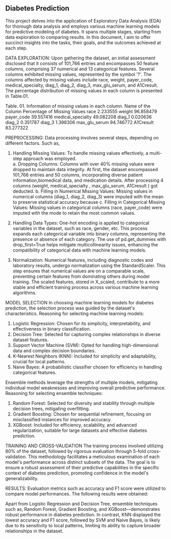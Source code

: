 ## Diabetes Prediction
This project delves into the application of Exploratory Data Analysis (EDA) for thorough data analysis and employs various machine learning models for predictive modeling of diabetes. It spans multiple stages, starting from data exploration to comparing results. In this document, I aim to offer succinct insights into the tasks, their goals, and the outcomes achieved at each step.

DATA EXPLORATION: Upon gathering the dataset, an initial assessment disclosed that it consists of 101,766 entries and encompasses 50 feature columns, comprising 37 numerical and 13 categorical features. Several columns exhibited missing values, represented by the symbol '?'. The columns affected by missing values include race, weight, payer_code, medical_specialty, diag_1, diag_2, diag_3, max_glu_serum, and A1Cresult. The percentage distribution of missing values in each column is presented in Table.01.

Table. 01. Information of missing values in each column.
Name of the Column	Percentage of Missing Values
race	2.233555
weight	96.858479
payer_code	39.557416
medical_specialty	49.082208
diag_1	0.020636
diag_2	0.351787
diag_3	1.398306
max_glu_serum	94.746772
A1Cresult	83.277322

PREPROCESSING: Data processing involves several steps, depending on different factors. Such as,
1.	Handling Missing Values: To handle missing values effectively, a multi-step approach was employed.  
a.	Dropping Columns: Columns with over 40% missing values were dropped to maintain data integrity. At first, the dataset encompassed 101,766 entries and 50 columns, incorporating diverse patient information,biomedical data, and medication details. After processing 4 columns (weight, medical_specialty , max_glu_serum, A1Cresult ) got deducted.
b.	Filling in Numerical Missing Values: Missing values in numerical columns (diag_1, diag_2, diag_3) were imputed with the mean to preserve statistical accuracy because
c.	Filling in Categorical Missing Values: Missing values in categorical columns (race, payer_code) were imputed with the mode to retain the most common values.

2.	Handling Data Types: One-hot encoding is applied to categorical variables in the dataset, such as race, gender, etc. This process expands each categorical variable into binary columns, representing the presence or absence of each category. The use of pd.get_dummies with drop_first=True helps mitigate multicollinearity issues, enhancing the compatibility of categorical data with machine learning models.
3.	Normalization: Numerical features, including diagnostic codes and laboratory results, undergo normalization using the StandardScaler. This step ensures that numerical values are on a comparable scale, preventing certain features from dominating others during model training. The scaled features, stored in X_scaled, contribute to a more stable and efficient training process across various machine learning algorithms.

MODEL SELECTION 
In choosing machine learning models for diabetes prediction, the selection process was guided by the dataset's characteristics. Reasoning for selecting machine learning models:

1.	Logistic Regression: Chosen for its simplicity, interpretability, and effectiveness in binary classification.
2.	Decision Tree: Selected for capturing complex relationships in diverse dataset features.
3.	Support Vector Machine (SVM): Opted for handling high-dimensional data and complex decision boundaries.
4.	K-Nearest Neighbors (KNN): Included for simplicity and adaptability, crucial for local patterns.
5.	Naive Bayes: A probabilistic classifier chosen for efficiency in handling categorical features.

Ensemble methods leverage the strengths of multiple models, mitigating individual model weaknesses and improving overall predictive performance. Reasoning for selecting ensemble techniques:

1.	Random Forest: Selected for diversity and stability through multiple decision trees, mitigating overfitting.
2.	Gradient Boosting: Chosen for sequential refinement, focusing on misclassified instances for improved accuracy.
3.	XGBoost: Included for efficiency, scalability, and advanced regularization, suitable for large datasets and effective diabetes prediction.

TRAINING AND CROSS-VALIDATION
The training process involved utilizing 80% of the dataset, followed by rigorous evaluation through 5-fold cross-validation. This methodology facilitates a meticulous examination of each model's performance across distinct subsets of the data. The goal is to ensure a robust assessment of their predictive capabilities in the specific context of diabetes prediction, promoting confidence in the model's generalizability.

RESULTS: Evaluation metrics such as accuracy and F1 score were utilized to compare model performances. The following results were obtained:
 
Apart from Logistic Regression and Decision Tree, ensemble techniques such as, Random Forest, Gradient Boosting, and XGBoost—demonstrates robust performance in diabetes prediction. In contrast, KNN displayed the lowest accuracy and F1 score, followed by SVM and Naive Bayes, is likely due to its sensitivity to local patterns, limiting its ability to capture broader relationships in the dataset.

